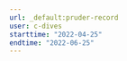 ```yaml
---
url: _default:pruder-record
user: c-dives
starttime: "2022-04-25"
endtime: "2022-06-25"
---
```

<reserve />
